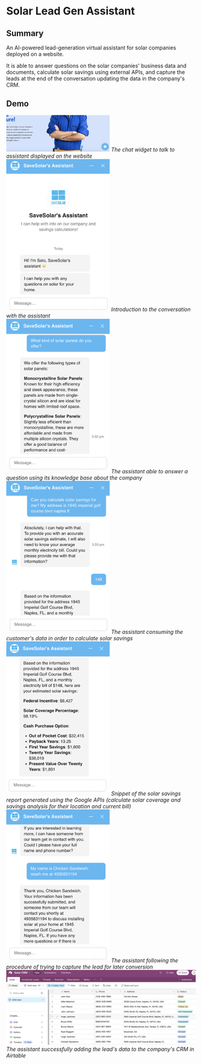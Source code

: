 # Solar Lead Gen Assistant

## Summary
An AI-powered lead-generation virtual assistant for solar companies deployed on a website.

It is able to answer questions on the solar companies' business data and documents, calculate solar savings using external APIs, and capture the leads at the end of the conversation updating the data in the company's CRM.

## Demo
<img src="images/chatwidget.png" alt="" width="275"/>
<i>The chat widget to talk to assistant displayed on the website</i>
<br>

<img src="images/intro.png" alt="" width="275"/>
<i>Introduction to the conversation with the assistant</i>
<br>


<img src="images/kb.png" alt="" width="275"/>
<i>The assistant able to answer a question using its knowledge base about the company</i>
<br>

<img src="images/calculation.png" alt="" width="275"/>
<i>The assistant consuming the customer's data in order to calculate solar savings</i>
<br>

<img src="images/calculations2.png" alt="" width="275"/>
<i>Snippet of the solar savings report generated using the Google APIs (calculate solar coverage and savings analysis for their location and current bill)</i>
<br>

<img src="images/leadcapture.png" alt="" width="275"/>
<i>The assistant following the procedure of trying to capture the lead for later conversion</i>
<br>

<img src="images/airtablecrm.png" alt="" width="750"/>
<i>The assistant successfully adding the lead's data to the company's CRM in Airtable</i>
<br>

